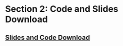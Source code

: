 # Section 2: Code and Slides Download


## [Slides and Code Download](https://www.udemy.com/course/aws-certified-solutions-architect-associate-saa-c02/learn/lecture/13541142#overview)


